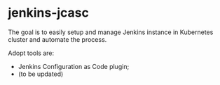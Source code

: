 # jenkins-jcasc
The goal is to easily setup and manage Jenkins instance in Kubernetes cluster and automate the process.

Adopt tools are:
- Jenkins Configuration as Code plugin;
- (to be updated)

